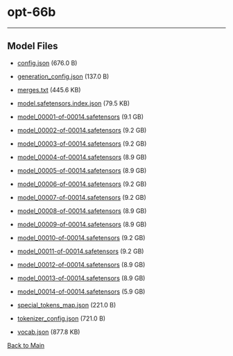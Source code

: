 
# opt-66b
---



## Model Files

- [config.json](https://paddlenlp.bj.bcebos.com/models/community/facebook/opt-66b/config.json) (676.0 B)

- [generation_config.json](https://paddlenlp.bj.bcebos.com/models/community/facebook/opt-66b/generation_config.json) (137.0 B)

- [merges.txt](https://paddlenlp.bj.bcebos.com/models/community/facebook/opt-66b/merges.txt) (445.6 KB)

- [model.safetensors.index.json](https://paddlenlp.bj.bcebos.com/models/community/facebook/opt-66b/model.safetensors.index.json) (79.5 KB)

- [model_00001-of-00014.safetensors](https://paddlenlp.bj.bcebos.com/models/community/facebook/opt-66b/model_00001-of-00014.safetensors) (9.1 GB)

- [model_00002-of-00014.safetensors](https://paddlenlp.bj.bcebos.com/models/community/facebook/opt-66b/model_00002-of-00014.safetensors) (9.2 GB)

- [model_00003-of-00014.safetensors](https://paddlenlp.bj.bcebos.com/models/community/facebook/opt-66b/model_00003-of-00014.safetensors) (9.2 GB)

- [model_00004-of-00014.safetensors](https://paddlenlp.bj.bcebos.com/models/community/facebook/opt-66b/model_00004-of-00014.safetensors) (8.9 GB)

- [model_00005-of-00014.safetensors](https://paddlenlp.bj.bcebos.com/models/community/facebook/opt-66b/model_00005-of-00014.safetensors) (8.9 GB)

- [model_00006-of-00014.safetensors](https://paddlenlp.bj.bcebos.com/models/community/facebook/opt-66b/model_00006-of-00014.safetensors) (9.2 GB)

- [model_00007-of-00014.safetensors](https://paddlenlp.bj.bcebos.com/models/community/facebook/opt-66b/model_00007-of-00014.safetensors) (9.2 GB)

- [model_00008-of-00014.safetensors](https://paddlenlp.bj.bcebos.com/models/community/facebook/opt-66b/model_00008-of-00014.safetensors) (8.9 GB)

- [model_00009-of-00014.safetensors](https://paddlenlp.bj.bcebos.com/models/community/facebook/opt-66b/model_00009-of-00014.safetensors) (8.9 GB)

- [model_00010-of-00014.safetensors](https://paddlenlp.bj.bcebos.com/models/community/facebook/opt-66b/model_00010-of-00014.safetensors) (9.2 GB)

- [model_00011-of-00014.safetensors](https://paddlenlp.bj.bcebos.com/models/community/facebook/opt-66b/model_00011-of-00014.safetensors) (9.2 GB)

- [model_00012-of-00014.safetensors](https://paddlenlp.bj.bcebos.com/models/community/facebook/opt-66b/model_00012-of-00014.safetensors) (8.9 GB)

- [model_00013-of-00014.safetensors](https://paddlenlp.bj.bcebos.com/models/community/facebook/opt-66b/model_00013-of-00014.safetensors) (8.9 GB)

- [model_00014-of-00014.safetensors](https://paddlenlp.bj.bcebos.com/models/community/facebook/opt-66b/model_00014-of-00014.safetensors) (5.9 GB)

- [special_tokens_map.json](https://paddlenlp.bj.bcebos.com/models/community/facebook/opt-66b/special_tokens_map.json) (221.0 B)

- [tokenizer_config.json](https://paddlenlp.bj.bcebos.com/models/community/facebook/opt-66b/tokenizer_config.json) (721.0 B)

- [vocab.json](https://paddlenlp.bj.bcebos.com/models/community/facebook/opt-66b/vocab.json) (877.8 KB)


[Back to Main](../../)